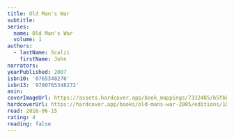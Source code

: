 ```yaml
---
title: Old Man's War
subtitle:
series:
  name: Old Man's War
  volume: 1
authors:
  - lastName: Scalzi
    firstName: John
narrators:
yearPublished: 2007
isbn10: '0765348276'
isbn13: '9780765348272'
asin:
coverImageUrl: https://assets.hardcover.app/book_mappings/7332485/b5fbb9f5c34e2243c6c394f189f5265860a36332.jpeg
hardcoverUrl: https://hardcover.app/books/old-mans-war-2005/editions/18117782
read: 2016-06-15
rating: 4
reading: false
---
```

